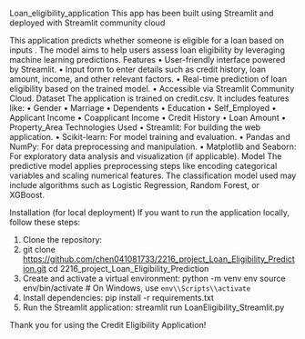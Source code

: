 Loan_eligibility_application
This app has been built using Streamlit and deployed with Streamlit community cloud

This application predicts whether someone is eligible for a loan based on inputs . The model aims to help users assess loan eligibility by leveraging machine learning predictions.
Features
•	User-friendly interface powered by Streamlit.
•	Input form to enter details such as credit history, loan amount, income, and other relevant factors.
•	Real-time prediction of loan eligibility based on the trained model.
•	Accessible via Streamlit Community Cloud.
Dataset
The application is trained on credit.csv. It includes features like:
•	Gender
•	Marriage
•	Dependents
•	Education
•	Self_Employed
•	Applicant Income
•	Coapplicant Income
•	Credit History
•	Loan Amount
•	Property_Area
Technologies Used
•	Streamlit: For building the web application.
•	Scikit-learn: For model training and evaluation.
•	Pandas and NumPy: For data preprocessing and manipulation.
•	Matplotlib and Seaborn: For exploratory data analysis and visualization (if applicable).
Model
The predictive model applies preprocessing steps like encoding categorical variables and scaling numerical features. The classification model used may include algorithms such as Logistic Regression, Random Forest, or XGBoost.

Installation (for local deployment)
If you want to run the application locally, follow these steps:
1.	Clone the repository:
2.	git clone https://github.com/chen041081733/2216_project_Loan_Eligibility_Prediction.git
cd 2216_project_Loan_Eligibility_Prediction
3.	Create and activate a virtual environment:
python -m venv env
source env/bin/activate  # On Windows, use `env\\Scripts\\activate`
4.	Install dependencies:
pip install -r requirements.txt
5.	Run the Streamlit application:
streamlit run LoanEligibility_Streamlit.py

Thank you for using the Credit Eligibility Application!  

